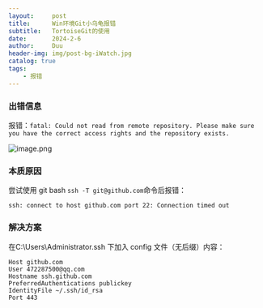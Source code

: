```yaml
---
layout:     post
title:      Win环境Git小乌龟报错
subtitle:   TortoiseGit的使用
date:       2024-2-6
author:     Duu
header-img: img/post-bg-iWatch.jpg
catalog: true
tags:
    - 报错
---
```


### 出错信息
报错：`fatal: Could not read from remote repository. Please make sure you have the correct access rights and the repository exists.`

![image.png](https://cdn.nlark.com/yuque/0/2024/png/38615876/1706008297682-b29d4b85-39e7-43fa-af20-f1d3084c13c4.png?x-oss-process=image%2Fformat%2Cwebp)

### 本质原因

尝试使用 git bash `ssh -T git@github.com`命令后报错：

`ssh: connect to host github.com port 22: Connection timed out`

### 解决方案

在C:\Users\Administrator\.ssh 下加入 config 文件（无后缀）内容：

```
Host github.com
User 472287500@qq.com
Hostname ssh.github.com
PreferredAuthentications publickey
IdentityFile ~/.ssh/id_rsa
Port 443
```

